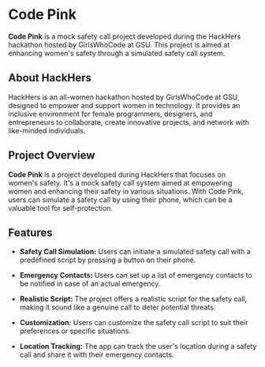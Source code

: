 # Code Pink

**Code Pink** is a mock safety call project developed during the HackHers hackathon hosted by GirlsWhoCode at GSU. This project is aimed at enhancing women's safety through a simulated safety call system.

## About HackHers
HackHers is an all-women hackathon hosted by GirlsWhoCode at GSU, designed to empower and support women in technology. It provides an inclusive environment for female programmers, designers, and entrepreneurs to collaborate, create innovative projects, and network with like-minded individuals.

## Project Overview
**Code Pink** is a project developed during HackHers that focuses on women's safety. It's a mock safety call system aimed at empowering women and enhancing their safety in various situations. With Code Pink, users can simulate a safety call by using their phone, which can be a valuable tool for self-protection.

## Features

- **Safety Call Simulation:** Users can initiate a simulated safety call with a predefined script by pressing a button on their phone.

- **Emergency Contacts:** Users can set up a list of emergency contacts to be notified in case of an actual emergency.

- **Realistic Script:** The project offers a realistic script for the safety call, making it sound like a genuine call to deter potential threats.

- **Customization:** Users can customize the safety call script to suit their preferences or specific situations.

- **Location Tracking:** The app can track the user's location during a safety call and share it with their emergency contacts.

